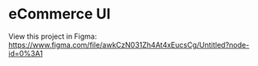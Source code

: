# eCommerce UI

View this project in Figma: 
https://www.figma.com/file/awkCzN031Zh4At4xEucsCg/Untitled?node-id=0%3A1
